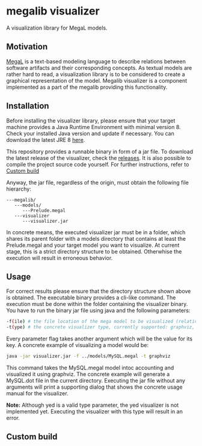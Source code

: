 # megalib visualizer
A visualization library for MegaL models.

## Motivation
[MegaL](https://github.com/softlang/megalib/blob/master/docs/LanguageDescription.pdf) is a text-based modeling language to describe relations between software artifacts and their corresponding concepts. As textual models are rather hard to read, a visualization library is to be considered to create a graphical representation of the model. Megalib visualizer is a component implemented as a part of the megalib providing this functionality.

## Installation
Before installing the visualizer library, please ensure that your target machine provides a Java Runtime Environment with minimal version 8. Check your installed Java version and update if necessary. You can download the latest JRE 8 [here](http://www.oracle.com/technetwork/java/javase/downloads/jre8-downloads-2133155.html).

This repository provides a runnable binary in form of a jar file. To download the latest release of the visualizer, check the [releases](https://github.com/nikonovd/megalib/releases). It is also possible to compile the project source code yourself. For further instructions, refer to [Custom build](#custom-build)

Anyway, the jar file, regardless of the origin, must obtain the following file hierarchy:
```
---megalib/
   ---models/
      ---Prelude.megal
   ---visualizer
      ---visualizer.jar
```
In concrete means, the executed visualizer jar must be in a folder, which shares its parent folder with a models directory that contains at least the Prelude.megal and your target model you want to visualize. At current stage, this is a strict directory structure to be obtained. Otherwhise the execution will result in erroneous behavior.

## Usage
For correct results please ensure that the directory structure shown above is obtained. The executable binary provides a cli-like command. The execution must be done within the folder containing the visualizer binary. You have to run the binary jar file using java and the following parameters:
```bash
-f(ile) # the file location of the mega model to be visualized (relative or absolute)
-t(ype) # the concrete visualizer type, currently supported: graphviz, yed
```
Every parameter flag takes another argument which will be the value for its key. A concrete example of visualizing a model would be:
```bash
java -jar visualizer.jar -f ../models/MySQL.megal -t graphviz
```
This command takes the MySQL.megal model intoc accounting and visualized it using graphviz. The concrete example will generate a MySQL.dot file in the current directory. Executing the jar file without any arguments will print a supporting dialog that shows the concrete usage manual for the visualizer.

**Note:** Although yed is a valid type parameter, the yed visualizer is not implemented yet. Executing the visualizer with this type will result in an error.

## Custom build
